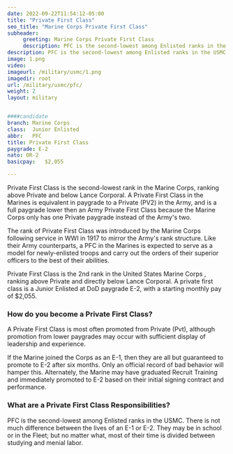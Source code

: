 ```yaml
---
date: 2022-09-22T11:54:12-05:00
title: "Private First Class"
seo_title: "Marine Corps Private First Class"
subheader:
     greeting: Marine Corps Private First Class 
     description: PFC is the second-lowest among Enlisted ranks in the USMC. There is not much difference between the lives of an E-1 or E-2.
description: PFC is the second-lowest among Enlisted ranks in the USMC. 
image: 1.png
video: 
imageurl: /military/usmc/1.png
imagedir: root
url: /military/usmc/pfc/
weight: 2
layout: military


####candidate
branch: Marine Corps
class:	Junior Enlisted
abbr:	PFC
title: Private First Class
paygrade: E-2
nato: OR-2
basicpay:	$2,055

---
```


Private First Class is the second-lowest rank in the Marine Corps, ranking above Private and below Lance Corporal. A Private First Class in the Marines is equivalent in paygrade to a Private (PV2) in the Army, and is a full paygrade lower then an Army Private First Class because the Marine Corps only has one Private paygrade instead of the Army's two.

The rank of Private First Class was introduced by the Marine Corps following service in WWI in 1917 to mirror the Army's rank structure. Like their Army counterparts, a PFC in the Marines is expected to serve as a model for newly-enlisted troops and carry out the orders of their superior officers to the best of their abilities.

Private First Class is the 2nd rank in the United States Marine Corps , ranking above Private and directly below Lance Corporal. A private first class is a Junior Enlisted at DoD paygrade E-2, with a starting monthly pay of $2,055.

### How do you become a Private First Class?
A Private First Class is most often promoted from Private (Pvt), although promotion from lower paygrades may occur with sufficient display of leadership and experience.

If the Marine joined the Corps as an E-1, then they are all but guaranteed to promote to E-2 after six months. Only an official record of bad behavior will hamper this. Alternately, the Marine may have graduated Recruit Training and immediately promoted to E-2 based on their initial signing contract and performance.

### What are a Private First Class Responsibilities?
PFC is the second-lowest among Enlisted ranks in the USMC. There is not much difference between the lives of an E-1 or E-2. They may be in school or in the Fleet; but no matter what, most of their time is divided between studying and menial labor.